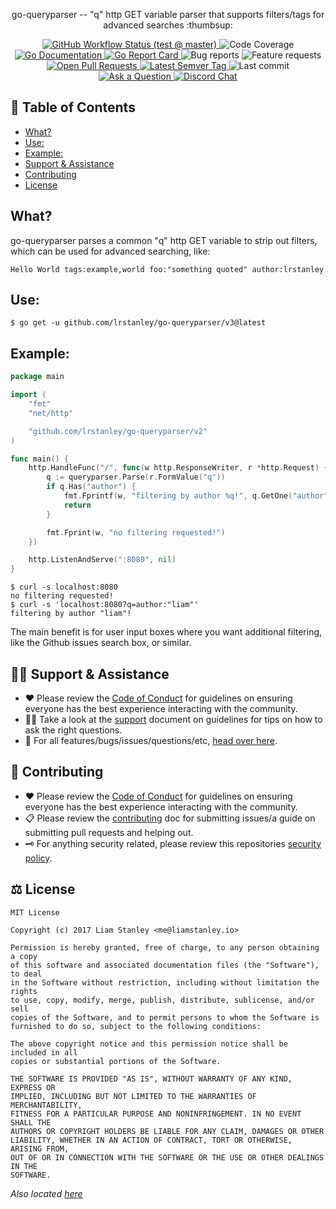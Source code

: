 <!-- template:begin:header -->
<!-- do not edit anything in this "template" block, its auto-generated -->
<p align="center">go-queryparser -- "q" http GET variable parser that supports filters/tags for advanced searches :thumbsup:</p>
<p align="center">


  <a href="https://github.com/lrstanley/go-queryparser/actions?query=workflow%3Atest+event%3Apush">
    <img alt="GitHub Workflow Status (test @ master)" src="https://img.shields.io/github/workflow/status/lrstanley/go-queryparser/test/master?label=test&style=flat-square&event=push">
  </a>

  <img alt="Code Coverage" src="https://img.shields.io/codecov/c/github/lrstanley/go-queryparser/master?style=flat-square">

  <a href="https://pkg.go.dev/github.com/lrstanley/go-queryparser">
    <img alt="Go Documentation" src="https://pkg.go.dev/badge/github.com/lrstanley/go-queryparser?style=flat-square">
  </a>
  <a href="https://goreportcard.com/report/github.com/lrstanley/go-queryparser">
    <img alt="Go Report Card" src="https://goreportcard.com/badge/github.com/lrstanley/go-queryparser?style=flat-square">
  </a>
  <img alt="Bug reports" src="https://img.shields.io/github/issues/lrstanley/go-queryparser/bug?label=issues&style=flat-square">
  <img alt="Feature requests" src="https://img.shields.io/github/issues/lrstanley/go-queryparser/enhancement?label=feature%20requests&style=flat-square">
  <a href="https://github.com/lrstanley/go-queryparser/pulls">
    <img alt="Open Pull Requests" src="https://img.shields.io/github/issues-pr/lrstanley/go-queryparser?style=flat-square">
  </a>
  <a href="https://github.com/lrstanley/go-queryparser/tags">
    <img alt="Latest Semver Tag" src="https://img.shields.io/github/v/tag/lrstanley/go-queryparser?style=flat-square">
  </a>
  <img alt="Last commit" src="https://img.shields.io/github/last-commit/lrstanley/go-queryparser?style=flat-square">
  <a href="https://github.com/lrstanley/go-queryparser/discussions/new?category=q-a">
    <img alt="Ask a Question" src="https://img.shields.io/badge/discussions-ask_a_question!-green?style=flat-square">
  </a>
  <a href="https://liam.sh/chat"><img src="https://img.shields.io/badge/discord-bytecord-blue.svg?style=flat-square" alt="Discord Chat"></a>
</p>
<!-- template:end:header -->

<!-- template:begin:toc -->
<!-- do not edit anything in this "template" block, its auto-generated -->
## :link: Table of Contents

  - [What?](#what)
  - [Use:](#use)
  - [Example:](#example)
  - [Support & Assistance](#raising_hand_man-support-assistance)
  - [Contributing](#handshake-contributing)
  - [License](#balance_scale-license)
<!-- template:end:toc -->

## What?

go-queryparser parses a common "q" http GET variable to strip out filters,
which can be used for advanced searching, like:

```
Hello World tags:example,world foo:"something quoted" author:lrstanley
```

## Use:

```console
$ go get -u github.com/lrstanley/go-queryparser/v3@latest
```

## Example:

```go
package main

import (
	"fmt"
	"net/http"

	"github.com/lrstanley/go-queryparser/v2"
)

func main() {
	http.HandleFunc("/", func(w http.ResponseWriter, r *http.Request) {
		q := queryparser.Parse(r.FormValue("q"))
		if q.Has("author") {
			fmt.Fprintf(w, "filtering by author %q!", q.GetOne("author"))
			return
		}

		fmt.Fprint(w, "no filtering requested!")
	})

	http.ListenAndServe(":8080", nil)
}
```

```console
$ curl -s localhost:8080
no filtering requested!
$ curl -s 'localhost:8080?q=author:"liam"'
filtering by author "liam"!
```

The main benefit is for user input boxes where you want additional filtering,
like the Github issues search box, or similar.

<!-- template:begin:support -->
<!-- do not edit anything in this "template" block, its auto-generated -->
## :raising_hand_man: Support & Assistance

   * :heart: Please review the [Code of Conduct](CODE_OF_CONDUCT.md) for
     guidelines on ensuring everyone has the best experience interacting with
     the community.
   * :raising_hand_man: Take a look at the [support](SUPPORT.md) document on
     guidelines for tips on how to ask the right questions.
   * :lady_beetle: For all features/bugs/issues/questions/etc, [head over here](https://github.com/lrstanley/go-queryparser/issues/new/choose).
<!-- template:end:support -->

<!-- template:begin:contributing -->
<!-- do not edit anything in this "template" block, its auto-generated -->
## :handshake: Contributing

   * :heart: Please review the [Code of Conduct](CODE_OF_CONDUCT.md) for guidelines
     on ensuring everyone has the best experience interacting with the
	   community.
   * :clipboard: Please review the [contributing](CONTRIBUTING.md) doc for submitting
     issues/a guide on submitting pull requests and helping out.
   * :old_key: For anything security related, please review this repositories [security policy](https://github.com/lrstanley/go-queryparser/security/policy).
<!-- template:end:contributing -->

<!-- template:begin:license -->
<!-- do not edit anything in this "template" block, its auto-generated -->
## :balance_scale: License

```
MIT License

Copyright (c) 2017 Liam Stanley <me@liamstanley.io>

Permission is hereby granted, free of charge, to any person obtaining a copy
of this software and associated documentation files (the "Software"), to deal
in the Software without restriction, including without limitation the rights
to use, copy, modify, merge, publish, distribute, sublicense, and/or sell
copies of the Software, and to permit persons to whom the Software is
furnished to do so, subject to the following conditions:

The above copyright notice and this permission notice shall be included in all
copies or substantial portions of the Software.

THE SOFTWARE IS PROVIDED "AS IS", WITHOUT WARRANTY OF ANY KIND, EXPRESS OR
IMPLIED, INCLUDING BUT NOT LIMITED TO THE WARRANTIES OF MERCHANTABILITY,
FITNESS FOR A PARTICULAR PURPOSE AND NONINFRINGEMENT. IN NO EVENT SHALL THE
AUTHORS OR COPYRIGHT HOLDERS BE LIABLE FOR ANY CLAIM, DAMAGES OR OTHER
LIABILITY, WHETHER IN AN ACTION OF CONTRACT, TORT OR OTHERWISE, ARISING FROM,
OUT OF OR IN CONNECTION WITH THE SOFTWARE OR THE USE OR OTHER DEALINGS IN THE
SOFTWARE.
```

_Also located [here](LICENSE)_
<!-- template:end:license -->
